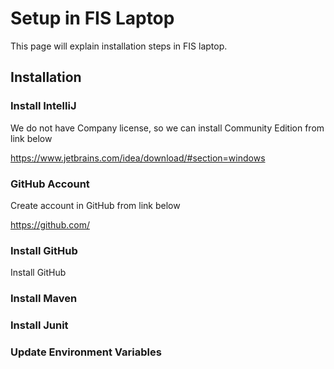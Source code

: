 # Setup in FIS Laptop

This page will explain installation steps in FIS laptop.

## Installation

### Install IntelliJ

We do not have Company license, so we can install Community Edition from link below

https://www.jetbrains.com/idea/download/#section=windows

### GitHub Account

Create account in GitHub from link below

https://github.com/

### Install GitHub

Install GitHub

### Install Maven


### Install Junit


### Update Environment Variables